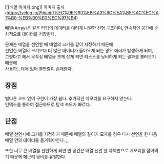 ![[배열 이미지.png]]
이미지 출처(https://velog.io/@hanif/%EC%9E%90%EB%A3%8C%EA%B5%AC%EC%A1%B0-%EB%B0%B0%EC%97%B4)

배열(Array)은 같은 타입의 데이터를 여러개 나열한 선형 구조이며, 연속적인 공간에 순차적으로 데이터를 저장한다. 

문제는 배열을 선언할 때 배열의 크기를 같이 지정하기 때문에  
선언한 배열의 크기보다 더 많은 데이터가 들어오게 되는 경우 에러가 발생하게 되며,   
그렇다고 해서 무작정 배열을 크게 잡게 되면 리소스를 낭비하게 되는 결과를 불러오기 때문에   
사용하는데에 있어 불편함이 존재한다.  


## 장점
별다른 코드 없이 구현이 가장 쉽다.
추가적인 메모리를 요구하지 않는다.  
인덱스를 통하여 접근하므로 탐색 속도가 빠르다.  


## 단점
배열 선언시에 크기를 지정하기 때문에 배열의 길이가 모자를 경우 다시 선언을 한 다음 배열 안의 데이터를 옮겨줘야한다. ;;

또한 너무 큰 배열을 선언하게 되면 빈 공간은 배열 선언 한 자체만으로 메모리를 잡아먹기 때문에 메모리 낭비를 유발한다.  

